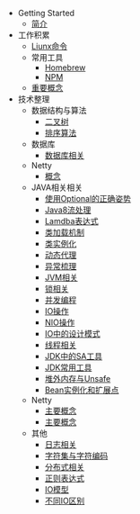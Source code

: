 - Getting Started
  - [简介](/)
- 工作积累
  - [Liunx命令](Linux命令.md)
  - 常用工具
    - [Homebrew](常用工具/Homebrew.md)
    - [NPM](常用工具/npm.md)
  - [重要概念](重要概念.md)
- 技术整理
  - 数据结构与算法
    - [二叉树](技术整理/数据结构与算法/二叉树.md)
    - [排序算法](技术整理/数据结构与算法/排序算法.md)
  - 数据库
    - [数据库相关](技术整理/数据库/数据库相关.md)
  - Netty
    - [概念](技术整理/Netty/主要概念.md)
  - JAVA相关相关
    - [使用Optional的正确姿势](技术整理/JAVA相关/使用Optional的正确姿势.md)
    - [Java8流处理](技术整理/JAVA相关/Java8流处理.md)
    - [Lamdba表达式](技术整理/JAVA相关/Lamdba表达式.md)
    - [类加载机制](技术整理/JAVA相关/类加载机制.md)
    - [类实例化](技术整理/JAVA相关/类实例化.md)
    - [动态代理](技术整理/JAVA相关/动态代理.md)
    - [异常梳理](技术整理/JAVA相关/异常梳理.md)
    - [JVM相关](技术整理/JAVA相关/JVM相关.md)
    - [锁相关](技术整理/JAVA相关/锁相关.md)
    - [并发编程](技术整理/JAVA相关/并发编程.md)
    - [IO操作](技术整理/JAVA相关/IO操作.md)
    - [NIO操作](技术整理/JAVA相关/NIO.md)
    - [IO中的设计模式](技术整理/JAVA相关/IO中的设计模式.md)
    - [线程相关](技术整理/JAVA相关/多线程.md)
    - [JDK中的SA工具](技术整理/JAVA相关/JDK中的SA工具.md)
    - [JDK常用工具](技术整理/JAVA相关/JDK常用工具.md)
    - [堆外内存与Unsafe](技术整理/JAVA相关/堆外内存与Unsafe.md)
    - [Bean实例化和扩展点](技术整理/JAVA相关/SpringBean实例化和扩展点.md)
  - Netty
    - [主要概念](技术整理/Netty/主要概念.md)
    - [主要概念](技术整理/Netty/知识点.md)
  - 其他
    - [日志相关](技术整理/其他/日志相关.md)
    - [字符集与字符编码](技术整理/其他/字符集与字符编码.md)
    - [分布式相关](技术整理/其他/分布式概念.md)
    - [正则表达式](技术整理/其他/正则表达式.md)
    - [IO模型](技术整理/其他/IO模型.md)
    - [不同IO区别](技术整理/其他/不同IO区别.md)
